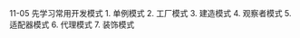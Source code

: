 11-05
    先学习常用开发模式
     1. 单例模式
     2. 工厂模式
     3. 建造模式
     4. 观察者模式
     5. 适配器模式
     6. 代理模式
     7. 装饰模式
     